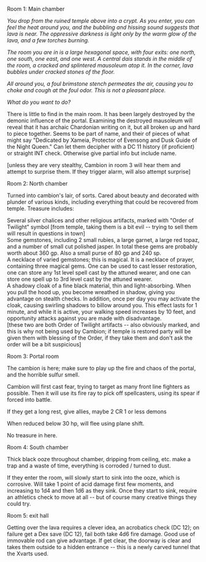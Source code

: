 Room 1: Main chamber
 
_You drop from the ruined temple above into a crypt. As you enter, you can feel the heat around you, and the bubbling and hissing sound suggests that lava is near. The oppressive darkness is light only by the warm glow of the lava, and a few torches burning._
 
_The room you are in is a large hexagonal space, with four exits: one north, one south, one east, and one west. A central dais stands in the middle of the room, a cracked and splintered mausoleum atop it. In the corner, lava bubbles under cracked stones of the floor._
 
_All around you, a foul brimstone stench permeates the air, causing you to choke and cough at the foul odor. This is not a pleasant place._
 
_What do you want to do?_
 
There is little to find in the main room. It has been largely destroyed by the demonic influence of the portal. Examining the destroyed mausoleum will reveal that it has archaic Chardonian writing on it, but all broken up and hard to piece together. Seems to be part of name, and their of pieces of what might say "Dedicated by Xameia, Protector of Evensong and Dusk Guide of the Night Queen." Can let them decipher with a DC 11 history (if proficient) or straight INT check. Otherwise give partial info but include name.
 
[unless they are very stealthy, Cambion in room 3 will hear them and attempt to surprise them. If they trigger alarm, will also attempt surprise]
 
Room 2: North chamber
 
Turned into cambion's lair, of sorts. Cared about beauty and decorated with plunder of various kinds, including everything that could be recovered from temple. Treasure includes:
 
Several silver chalices and other religious artifacts, marked with "Order of Twilight" symbol [from temple, taking them is a bit evil -- trying to sell them will result in questions in town]  
Some gemstones, including 2 small rubies, a large garnet, a large red topaz, and a number of small cut polished jasper. In total these gems are probably worth about 360 gp. Also a small purse of 80 gp and 240 sp.  
A necklace of varied gemstones; this is magical. It is a necklace of prayer, containing three magical gems. One can be used to cast lesser restoration, one can store any 1st level spell cast by the attuned wearer, and one can store one spell up to 3rd level cast by the attuned wearer.  
A shadowy cloak of a fine black material, thin and light-absorbing. When you pull the hood up, you become wreathed in shadow, giving you advantage on stealth checks. In addition, once per day you may activate the cloak, causing swirling shadows to billow around you. This effect lasts for 1 minute, and while it is active, your walking speed increases by 10 feet, and opportunity attacks against you are made with disadvantage.  
[these two are both Order of Twilight artifacts -- also obviously marked, and this is why not being used by Cambion; if temple is restored party will be given them with blessing of the Order, if they take them and don't ask the order will be a bit suspicious]
 
Room 3: Portal room
 
The cambion is here; make sure to play up the fire and chaos of the portal, and the horrible sulfur smell.
 
Cambion will first cast fear, trying to target as many front line fighters as possible. Then it will use its fire ray to pick off spellcasters, using its spear if forced into battle.
 
If they get a long rest, give allies, maybe 2 CR 1 or less demons
 
When reduced below 30 hp, will flee using plane shift.
 
No treasure in here.
 
Room 4: South chamber
 
Thick black ooze throughout chamber, dripping from ceiling, etc. make a trap and a waste of time, everything is corroded / turned to dust.
 
If they enter the room, will slowly start to sink into the ooze, which is corrosive. Will take 1 point of acid damage first few moments, and increasing to 1d4 and then 1d6 as they sink. Once they start to sink, require an athletics check to move at all -- but of course many creative things they could try.
 
Room 5: exit hall
 
Getting over the lava requires a clever idea, an acrobatics check (DC 12); on failure get a Dex save (DC 12), fail both take 4d6 fire damage. Good use of immovable rod can give advantage. If get clear, the doorway is clear and takes them outside to a hidden entrance -- this is a newly carved tunnel that the Xvarts used.